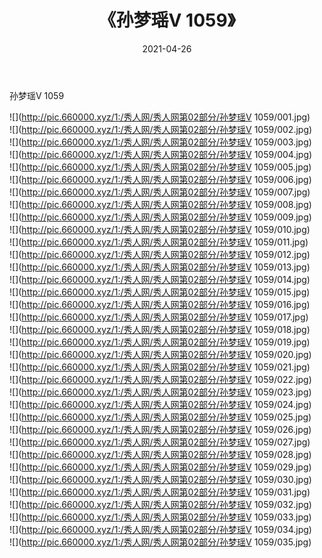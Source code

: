 ﻿---
layout: post
title:  《孙梦瑶V 1059》
date:   2021-04-26
img: http://pic.660000.xyz/1:/秀人网/秀人网第02部分/孙梦瑶V 1059/000.jpg
categories: [美女, 清纯, 唯美]
---

孙梦瑶V 1059

  ![](http://pic.660000.xyz/1:/秀人网/秀人网第02部分/孙梦瑶V 1059/001.jpg) <br> ![](http://pic.660000.xyz/1:/秀人网/秀人网第02部分/孙梦瑶V 1059/002.jpg) <br> ![](http://pic.660000.xyz/1:/秀人网/秀人网第02部分/孙梦瑶V 1059/003.jpg) <br> ![](http://pic.660000.xyz/1:/秀人网/秀人网第02部分/孙梦瑶V 1059/004.jpg) <br> ![](http://pic.660000.xyz/1:/秀人网/秀人网第02部分/孙梦瑶V 1059/005.jpg) <br> ![](http://pic.660000.xyz/1:/秀人网/秀人网第02部分/孙梦瑶V 1059/006.jpg) <br> ![](http://pic.660000.xyz/1:/秀人网/秀人网第02部分/孙梦瑶V 1059/007.jpg) <br> ![](http://pic.660000.xyz/1:/秀人网/秀人网第02部分/孙梦瑶V 1059/008.jpg) <br> ![](http://pic.660000.xyz/1:/秀人网/秀人网第02部分/孙梦瑶V 1059/009.jpg) <br> ![](http://pic.660000.xyz/1:/秀人网/秀人网第02部分/孙梦瑶V 1059/010.jpg) <br> ![](http://pic.660000.xyz/1:/秀人网/秀人网第02部分/孙梦瑶V 1059/011.jpg) <br> ![](http://pic.660000.xyz/1:/秀人网/秀人网第02部分/孙梦瑶V 1059/012.jpg) <br> ![](http://pic.660000.xyz/1:/秀人网/秀人网第02部分/孙梦瑶V 1059/013.jpg) <br> ![](http://pic.660000.xyz/1:/秀人网/秀人网第02部分/孙梦瑶V 1059/014.jpg) <br> ![](http://pic.660000.xyz/1:/秀人网/秀人网第02部分/孙梦瑶V 1059/015.jpg) <br> ![](http://pic.660000.xyz/1:/秀人网/秀人网第02部分/孙梦瑶V 1059/016.jpg) <br> ![](http://pic.660000.xyz/1:/秀人网/秀人网第02部分/孙梦瑶V 1059/017.jpg) <br> ![](http://pic.660000.xyz/1:/秀人网/秀人网第02部分/孙梦瑶V 1059/018.jpg) <br> ![](http://pic.660000.xyz/1:/秀人网/秀人网第02部分/孙梦瑶V 1059/019.jpg) <br> ![](http://pic.660000.xyz/1:/秀人网/秀人网第02部分/孙梦瑶V 1059/020.jpg) <br> ![](http://pic.660000.xyz/1:/秀人网/秀人网第02部分/孙梦瑶V 1059/021.jpg) <br> ![](http://pic.660000.xyz/1:/秀人网/秀人网第02部分/孙梦瑶V 1059/022.jpg) <br> ![](http://pic.660000.xyz/1:/秀人网/秀人网第02部分/孙梦瑶V 1059/023.jpg) <br> ![](http://pic.660000.xyz/1:/秀人网/秀人网第02部分/孙梦瑶V 1059/024.jpg) <br> ![](http://pic.660000.xyz/1:/秀人网/秀人网第02部分/孙梦瑶V 1059/025.jpg) <br> ![](http://pic.660000.xyz/1:/秀人网/秀人网第02部分/孙梦瑶V 1059/026.jpg) <br> ![](http://pic.660000.xyz/1:/秀人网/秀人网第02部分/孙梦瑶V 1059/027.jpg) <br> ![](http://pic.660000.xyz/1:/秀人网/秀人网第02部分/孙梦瑶V 1059/028.jpg) <br> ![](http://pic.660000.xyz/1:/秀人网/秀人网第02部分/孙梦瑶V 1059/029.jpg) <br> ![](http://pic.660000.xyz/1:/秀人网/秀人网第02部分/孙梦瑶V 1059/030.jpg) <br> ![](http://pic.660000.xyz/1:/秀人网/秀人网第02部分/孙梦瑶V 1059/031.jpg) <br> ![](http://pic.660000.xyz/1:/秀人网/秀人网第02部分/孙梦瑶V 1059/032.jpg) <br> ![](http://pic.660000.xyz/1:/秀人网/秀人网第02部分/孙梦瑶V 1059/033.jpg) <br> ![](http://pic.660000.xyz/1:/秀人网/秀人网第02部分/孙梦瑶V 1059/034.jpg) <br> ![](http://pic.660000.xyz/1:/秀人网/秀人网第02部分/孙梦瑶V 1059/035.jpg) <br>